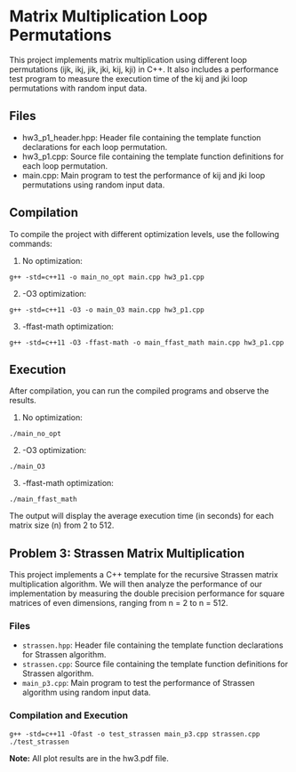 # Matrix Multiplication Loop Permutations

This project implements matrix multiplication using different loop permutations (ijk, ikj, jik, jki, kij, kji) in C++. It also includes a performance test program to measure the execution time of the kij and jki loop permutations with random input data.

## Files

- hw3_p1_header.hpp: Header file containing the template function declarations for each loop permutation.
- hw3_p1.cpp: Source file containing the template function definitions for each loop permutation.
- main.cpp: Main program to test the performance of kij and jki loop permutations using random input data.

## Compilation

To compile the project with different optimization levels, use the following commands:

1. No optimization:

~~~
g++ -std=c++11 -o main_no_opt main.cpp hw3_p1.cpp
~~~

2. -O3 optimization:

~~~
g++ -std=c++11 -O3 -o main_O3 main.cpp hw3_p1.cpp
~~~

3. -ffast-math optimization:

~~~
g++ -std=c++11 -O3 -ffast-math -o main_ffast_math main.cpp hw3_p1.cpp
~~~

## Execution

After compilation, you can run the compiled programs and observe the results.

1. No optimization:

~~~
./main_no_opt
~~~

2. -O3 optimization:

~~~
./main_O3
~~~

3. -ffast-math optimization:

~~~
./main_ffast_math
~~~

The output will display the average execution time (in seconds) for each matrix size (n) from 2 to 512.

## Problem 3: Strassen Matrix Multiplication

This project implements a C++ template for the recursive Strassen matrix multiplication algorithm.
We will then analyze the performance of our implementation by measuring the 
double precision performance for square matrices of even dimensions, ranging from n = 2 to n = 512.

### Files

- `strassen.hpp`: Header file containing the template function declarations for Strassen algorithm.
- `strassen.cpp`: Source file containing the template function definitions for Strassen algorithm.
- `main_p3.cpp`: Main program to test the performance of Strassen algorithm using random input data.

### Compilation and Execution

~~~
g++ -std=c++11 -Ofast -o test_strassen main_p3.cpp strassen.cpp
./test_strassen
~~~


**Note:** All plot results are in the hw3.pdf file.
